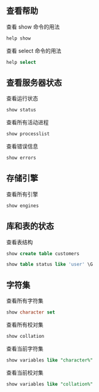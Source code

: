## 查看帮助

查看 show 命令的用法

```sql
help show
```

查看 select 命令的用法

```sql
help select
```

## 查看服务器状态

查看运行状态

```sql
show status
```

查看所有活动进程

```sql
show processlist
```

查看错误信息

```sql
show errors
```

## 存储引擎

查看所有引擎

```sql
show engines
```

## 库和表的状态

查看表结构

```sql
show create table customers
```

```sql
show table status like 'user' \G
```

## 字符集

查看所有字符集

```sql
show character set
```

查看所有校对集

```sql
show collation
```

查看当前字符集

```sql
show variables like "character%"
```

查看当前校对集

```sql
show variables like "collation%"
```
